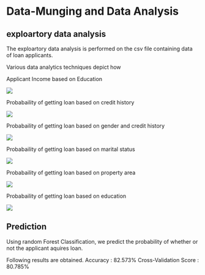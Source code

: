# Data-Munging and Data Analysis 
 
 
## exploartory data analysis
The exploartory data analysis is performed on the csv file containing data of loan applicants.

Various data analytics techniques depict how 

Applicant Income based on Education

![](https://github.com/samrafakhar/Data-Munging/blob/main/screenshots/1.PNG)

Probabaility of getting loan based on credit history

![](https://github.com/samrafakhar/Data-Munging/blob/main/screenshots/2.PNG)

Probabaility of getting loan based on gender and credit history

![](https://github.com/samrafakhar/Data-Munging/blob/main/screenshots/3.PNG)

Probabaility of getting loan based on marital status

![](https://github.com/samrafakhar/Data-Munging/blob/main/screenshots/4.PNG)

Probabaility of getting loan based on property area

![](https://github.com/samrafakhar/Data-Munging/blob/main/screenshots/5.PNG)

Probabaility of getting loan based on education

![](https://github.com/samrafakhar/Data-Munging/blob/main/screenshots/6.PNG)

## Prediction
Using random Forest Classification, we predict the probability of whether or not the applicant aquires loan.

Following results are obtained.
                              Accuracy : 82.573%
                              Cross-Validation Score : 80.785%

